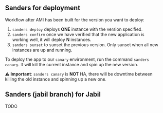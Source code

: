 

## Sanders for deployment

Workflow after AMI has been built for the version you want to deploy:

1. `sanders deploy` deploys **ONE** instance with the version specified.
2. `sanders confirm` once we have verified that the new application is working well, it will deploy **N** instances.
3. `sanders sunset` to sunset the previous version. Only sunset when all new instances are up and running.



To deploy the app to our `canary` environment, run the command `sanders canary`. It will kill the current instance and spin up the new version.

**:warning: Important**: `sanders canary` is **NOT** HA, there will be downtime between killing the old instance and spinning up a new one. 

## Sanders (jabil branch) for Jabil

TODO
